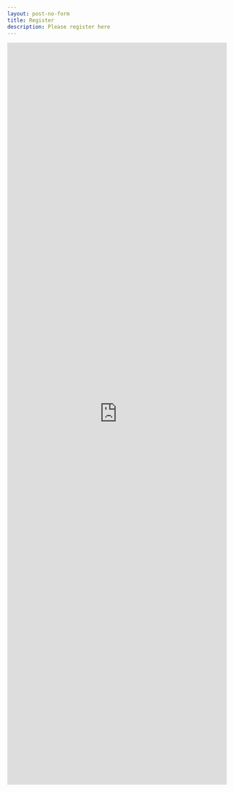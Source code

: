 ```yaml
---
layout: post-no-form
title: Register
description: Please register here
---
```


<iframe src="https://goo.gl/forms/u7SzfghMSaLxgn373" width="100%" height="1700" frameborder="0" marginheight="0" marginwidth="0">Loading...</iframe>


